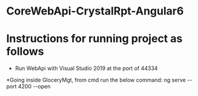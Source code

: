 # CoreWebApi-CrystalRpt-Angular6
# Instructions for running project as follows 
* Run WebApi with Visual Studio 2019 at the port of 44334

*Going inside GloceryMgt, from cmd run the below command:
ng serve --port 4200 --open
